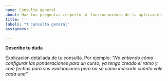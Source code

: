 ```yaml
---
name: Consulta general
about: Haz tus preguntas respecto al funcionamiento de la aplicación
title: ''
labels: "❓ Consulta general"
assignees: ''

---
```


**Describe tu duda**

Explicación detallada de tu consulta. Por ejemplo: *"No entiendo cómo configurar las ponderaciones para un curso, ya tengo creado el ramo y creé fechas para sus evaluaciones pero no sé cómo indicarle cuánto vale cada una"*

